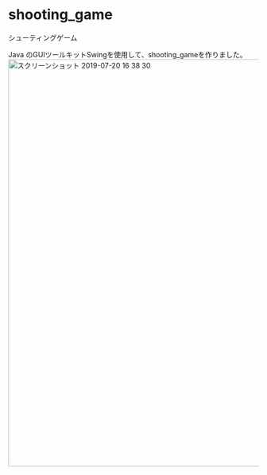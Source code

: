 # shooting_game
シューティングゲーム

Java のGUIツールキットSwingを使用して、shooting_gameを作りました。
<img width="819" alt="スクリーンショット 2019-07-20 16 38 30" src="https://user-images.githubusercontent.com/43311555/61575905-6b9ebb00-ab0d-11e9-9f3e-1e13b6668e62.png">

